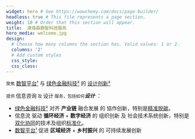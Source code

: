 ```yaml
---
widget: hero # See https://wowchemy.com/docs/page-builder/
headless: true # This file represents a page section.
weight: 10 # Order that this section will appear.
title:  澳恪森数智科技服务
hero_media: welcome.jpg
design:
  # Choose how many columns the section has. Valid values: 1 or 2.
  columns: '2'
  # Add custom styles
  css_style: 
  css_class: 
---
```

<small class="text-muted">聚焦</small>
<span class="highlight-container highlight-yellow"><span class="highlight"><a href="#脚注">数智平台¹</a></span></span>
 与 
 <span class="highlight-container highlight-green"><span class="highlight"><a href="#脚注">绿色金融科技²</a></span></span>
 的 
<span class="highlight-container highlight-fushia"><span class="highlight"><a href="#脚注">设计创新³</a></span></span>

<small class="text-muted"> 提供  </small>信息咨询<small class="text-muted">  及  </small>设计<small class="text-muted"> 服务，包括如何</small>***设计*** ：

*   <span class="highlight-container highlight-green"><span class="highlight"><a href="#脚注">  绿色金融科技²</a></span></span> 对齐  **产业链** 融合发展 的 協作创新，特别是[精准脱碳](https://oxon8.netlify.app/category/%E7%B2%BE%E5%87%86%E8%84%B1%E7%A2%B3/)。
*  <span class="highlight-container highlight-blue"><span class="highlight">信息流</span></span> 驱动  **循环经济** + **数字经济** 的 组织创新 及 社会技术系统创新，特别是[双化协同](/tag/双化协同数字化绿色化协同转型/)的技术及组织[标准化](/category/标准化/)。
*   <span class="highlight-container highlight-yellow"><span class="highlight"><a href="#脚注"> 数智平台¹</a></span></span> 促进 **区域经济** + **乡村振兴** 的 可持续发展创新
